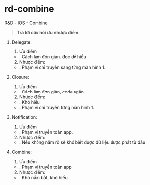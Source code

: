# rd-combine
R&amp;D - iOS - Combine

> **Trả lời câu hỏi ưu nhược điểm**
1. Delegate:
    1. Ưu điểm:
    - . Cách làm đơn giản. đọc dễ hiểu
    2. Nhược điểm:
    - . Phạm vi chỉ truyền sang từng màn hình 1.

2. Closure:
    1. Ưu điểm:
    - . Cách làm đơn giản, code ngắn
    2. Nhược điểm:
    - . Khó hiểu
    - . Phạm vi chỉ truyền từng màn hình 1.
3. Notification:
    1. Ưu điểm:
    - . Phạm vi truyền toàn app.
    2. Nhược điểm:
    - . Nếu không nắm rõ sẽ khó biết được dữ liệu được phát từ đâu
4. Combine:
    1. Ưu điểm:
    - . Phạm vi truyền toàn app
    2. Nhược điểm:
    - . Khó nắm bắt, khó hiểu
